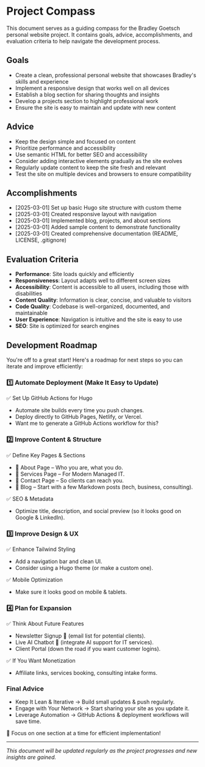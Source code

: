 # Project Compass

This document serves as a guiding compass for the Bradley Goetsch personal website project. It contains goals, advice, accomplishments, and evaluation criteria to help navigate the development process.

## Goals

- Create a clean, professional personal website that showcases Bradley's skills and experience
- Implement a responsive design that works well on all devices
- Establish a blog section for sharing thoughts and insights
- Develop a projects section to highlight professional work
- Ensure the site is easy to maintain and update with new content

## Advice

- Keep the design simple and focused on content
- Prioritize performance and accessibility
- Use semantic HTML for better SEO and accessibility
- Consider adding interactive elements gradually as the site evolves
- Regularly update content to keep the site fresh and relevant
- Test the site on multiple devices and browsers to ensure compatibility

## Accomplishments

- [2025-03-01] Set up basic Hugo site structure with custom theme
- [2025-03-01] Created responsive layout with navigation
- [2025-03-01] Implemented blog, projects, and about sections
- [2025-03-01] Added sample content to demonstrate functionality
- [2025-03-01] Created comprehensive documentation (README, LICENSE, .gitignore)

## Evaluation Criteria

- **Performance**: Site loads quickly and efficiently
- **Responsiveness**: Layout adapts well to different screen sizes
- **Accessibility**: Content is accessible to all users, including those with disabilities
- **Content Quality**: Information is clear, concise, and valuable to visitors
- **Code Quality**: Codebase is well-organized, documented, and maintainable
- **User Experience**: Navigation is intuitive and the site is easy to use
- **SEO**: Site is optimized for search engines

## Development Roadmap

You're off to a great start! Here's a roadmap for next steps so you can iterate and improve efficiently:

### 1️⃣ Automate Deployment (Make It Easy to Update)

✅ Set Up GitHub Actions for Hugo
- Automate site builds every time you push changes.
- Deploy directly to GitHub Pages, Netlify, or Vercel.
- Want me to generate a GitHub Actions workflow for this?

### 2️⃣ Improve Content & Structure

✅ Define Key Pages & Sections
- 📄 About Page – Who you are, what you do.
- 🔧 Services Page – For Modern Managed IT.
- 📩 Contact Page – So clients can reach you.
- 📝 Blog – Start with a few Markdown posts (tech, business, consulting).

✅ SEO & Metadata
- Optimize title, description, and social preview (so it looks good on Google & LinkedIn).

### 3️⃣ Improve Design & UX

✅ Enhance Tailwind Styling
- Add a navigation bar and clean UI.
- Consider using a Hugo theme (or make a custom one).

✅ Mobile Optimization
- Make sure it looks good on mobile & tablets.

### 4️⃣ Plan for Expansion

✅ Think About Future Features
- Newsletter Signup 📩 (email list for potential clients).
- Live AI Chatbot 🤖 (integrate AI support for IT services).
- Client Portal (down the road if you want customer logins).

✅ If You Want Monetization
- Affiliate links, services booking, consulting intake forms.

### Final Advice
- Keep It Lean & Iterative → Build small updates & push regularly.
- Engage with Your Network → Start sharing your site as you update it.
- Leverage Automation → GitHub Actions & deployment workflows will save time.

🚀 Focus on one section at a time for efficient implementation!

---

*This document will be updated regularly as the project progresses and new insights are gained.*
